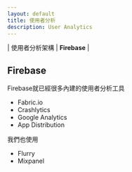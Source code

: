```yaml
---
layout: default
title: 使用者分析
description: User Analytics
---
```


| 使用者分析架構 | **Firebase** |

## Firebase

Firebase就已經很多內建的使用者分析工具

* Fabric.io
* Crashlytics
* Google Analytics
* App Distribution

我們也使用

* Flurry
* Mixpanel